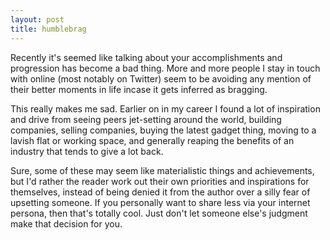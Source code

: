 ```yaml
---
layout: post
title: humblebrag
---
```


Recently it's seemed like talking about your accomplishments and progression has become a bad thing. More and more people I stay in touch with online (most notably on Twitter) seem to be avoiding any mention of their better moments in life incase it gets inferred as bragging.

This really makes me sad. Earlier on in my career I found a lot of inspiration and drive from seeing peers jet-setting around the world, building companies, selling companies, buying the latest gadget thing, moving to a lavish flat or working space, and generally reaping the benefits of an industry that tends to give a lot back.

Sure, some of these may seem like materialistic things and achievements, but I'd rather the reader work out their own priorities and inspirations for themselves, instead of being denied it from the author over a silly fear of upsetting someone. If you personally want to share less via your internet persona, then that's totally cool. Just don't let someone else's judgment make that decision for you.